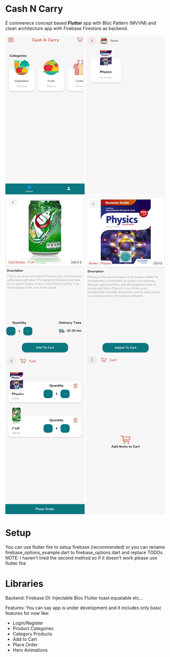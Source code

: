 # Cash N Carry

E commerece concept based <b>Flutter</b> app with Bloc Pattern (MVVM) and clean architecture app with Firebase Firestore as backend.

<img src="/raw/s_01.jpg" width="250" height="500"> <img src="/raw/s_02.jpg" width="250" height="500">
<img src="/raw/s_03.jpg" width="250" height="500"> <img src="/raw/s_04.jpg" width="250" height="500">
<img src="/raw/s_05.jpg" width="250" height="500"> <img src="/raw/s_06.jpg" width="250" height="500">


# Setup
You can use flutter fire to setup firebase (recommended) or you can rename firebase_options_example.dart to firebase_options.dart and replace TODOs.
NOTE: I haven't tried the second method so if it doesn't work please use flutter fire

# Libraries
Backend: Firebase
DI: Injectable
Bloc
Flutter toast
equatable
etc...

Features:
You can say app is under development and it includes only basic features for now like:
- Login/Register
- Product Categories
- Category Products
- Add to Cart
- Place Order
- Hero Animations
